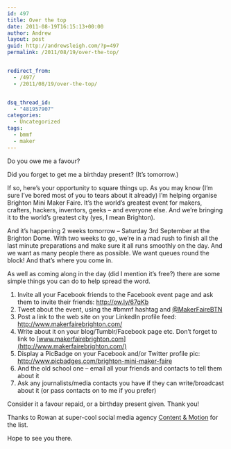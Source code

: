 ```yaml
---
id: 497
title: Over the top
date: 2011-08-19T16:15:13+00:00
author: Andrew
layout: post
guid: http://andrewsleigh.com/?p=497
permalink: /2011/08/19/over-the-top/


redirect_from:
  - /497/
  - /2011/08/19/over-the-top/


dsq_thread_id:
  - "481957907"
categories:
  - Uncategorized
tags:
  - bmmf
  - maker
---
```

Do you owe me a favour?
  
Did you forget to get me a birthday present? (It&#8217;s tomorrow.)

If so, here&#8217;s your opportunity to square things up. As you may know (I&#8217;m sure I&#8217;ve bored most of you to tears about it already) I&#8217;m helping organise Brighton Mini Maker Faire. It&#8217;s the world&#8217;s greatest event for makers, crafters, hackers, inventors, geeks – and everyone else. And we&#8217;re bringing it to the world&#8217;s greatest city (yes, I mean Brighton).<!--more-->

And it&#8217;s happening 2 weeks tomorrow &#8211; Saturday 3rd September at the Brighton Dome. With two weeks to go, we&#8217;re in a mad rush to finish all the last minute preparations and make sure it all runs smoothly on the day. And we want as many people there as possible. We want queues round the block! And that&#8217;s where you come in.

As well as coming along in the day (did I mention it&#8217;s free?) there are some simple things you can do to help spread the word.

  1. Invite all your Facebook friends to the Facebook event page and ask them to invite their friends: <http://ow.ly/67qKb>
  2. Tweet about the event, using the #bmmf hashtag and [@MakerFaireBTN](http://twitter.com/#!/makerfairebtn)
  3. Post a link to the web site on your LinkedIn profile feed: <http://www.makerfairebrighton.com/>
  4. Write about it on your blog/Tumblr/Facebook page etc. Don&#8217;t forget to link to [www.makerfairebrighton.com](http://www.makerfairebrighton.com/)
  5. Display a PicBadge on your Facebook and/or Twitter profile pic: <http://www.picbadges.com/brighton-mini-maker-faire>
  6. And the old school one &#8211; email all your friends and contacts to tell them about it
  7. Ask any journalists/media contacts you have if they can write/broadcast about it (or pass contacts on to me if you prefer)

Consider it a favour repaid, or a birthday present given. Thank you!

Thanks to Rowan at super-cool social media agency [Content & Motion](http://www.contentandmotion.co.uk/) for the list.

Hope to see you there.